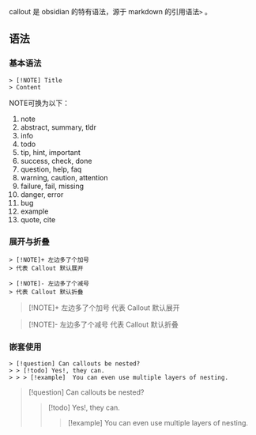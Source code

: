 callout 是 obsidian 的特有语法，源于 markdown 的引用语法`>` 。

## 语法

### 基本语法

```
> [!NOTE] Title
> Content
```

NOTE可换为以下：
1. note
2. abstract, summary, tldr
3. info
4. todo
5. tip, hint, important
6. success, check, done
7. question, help, faq
8. warning, caution, attention
9. failure, fail, missing
10. danger, error
11. bug
12. example
13. quote, cite

### 展开与折叠

```
> [!NOTE]+ 左边多了个加号
> 代表 Callout 默认展开

> [!NOTE]- 左边多了个减号
> 代表 Callout 默认折叠
```

> [!NOTE]+ 左边多了个加号
> 代表 Callout 默认展开

> [!NOTE]- 左边多了个减号
> 代表 Callout 默认折叠

### 嵌套使用

```
> [!question] Can callouts be nested?
> > [!todo] Yes!, they can.
> > > [!example]  You can even use multiple layers of nesting.
```

> [!question] Can callouts be nested?
> > [!todo] Yes!, they can.
> > > [!example]  You can even use multiple layers of nesting.

